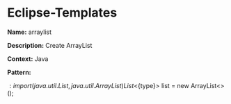 # Eclipse-Templates
<b>Name:</b> arraylist

<b>Description:</b> Create ArrayList

<b>Context:</b> Java

<b>Pattern:</b>

${:import(java.util.List, java.util.ArrayList)}
List<${type}> list = new ArrayList<>();

